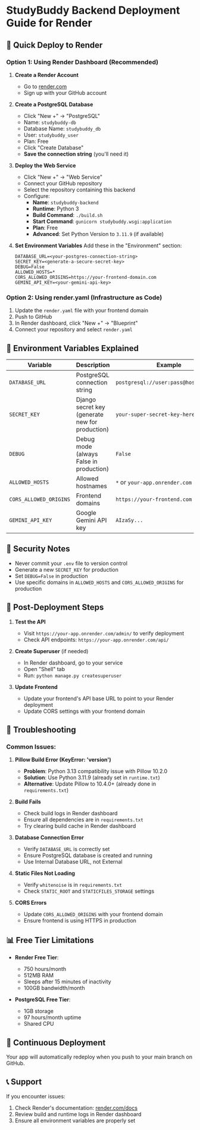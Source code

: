 # StudyBuddy Backend Deployment Guide for Render

## 🚀 Quick Deploy to Render

### Option 1: Using Render Dashboard (Recommended)

1. **Create a Render Account**
   - Go to [render.com](https://render.com)
   - Sign up with your GitHub account

2. **Create a PostgreSQL Database**
   - Click "New +" → "PostgreSQL"
   - Name: `studybuddy-db`
   - Database Name: `studybuddy_db`
   - User: `studybuddy_user`
   - Plan: Free
   - Click "Create Database"
   - **Save the connection string** (you'll need it)

3. **Deploy the Web Service**
   - Click "New +" → "Web Service"
   - Connect your GitHub repository
   - Select the repository containing this backend
   - Configure:
     - **Name**: `studybuddy-backend`
     - **Runtime**: Python 3
     - **Build Command**: `./build.sh`
     - **Start Command**: `gunicorn studybuddy.wsgi:application`
     - **Plan**: Free
     - **Advanced**: Set Python Version to `3.11.9` (if available)

4. **Set Environment Variables**
   Add these in the "Environment" section:
   ```
   DATABASE_URL=<your-postgres-connection-string>
   SECRET_KEY=<generate-a-secure-secret-key>
   DEBUG=False
   ALLOWED_HOSTS=*
   CORS_ALLOWED_ORIGINS=https://your-frontend-domain.com
   GEMINI_API_KEY=<your-gemini-api-key>
   ```

### Option 2: Using render.yaml (Infrastructure as Code)

1. Update the `render.yaml` file with your frontend domain
2. Push to GitHub
3. In Render dashboard, click "New +" → "Blueprint"
4. Connect your repository and select `render.yaml`

## 🔧 Environment Variables Explained

| Variable | Description | Example |
|----------|-------------|---------|
| `DATABASE_URL` | PostgreSQL connection string | `postgresql://user:pass@host:5432/db` |
| `SECRET_KEY` | Django secret key (generate new for production) | `your-super-secret-key-here` |
| `DEBUG` | Debug mode (always False in production) | `False` |
| `ALLOWED_HOSTS` | Allowed hostnames | `*` or `your-app.onrender.com` |
| `CORS_ALLOWED_ORIGINS` | Frontend domains | `https://your-frontend.com` |
| `GEMINI_API_KEY` | Google Gemini API key | `AIzaSy...` |

## 🔐 Security Notes

- Never commit your `.env` file to version control
- Generate a new `SECRET_KEY` for production
- Set `DEBUG=False` in production
- Use specific domains in `ALLOWED_HOSTS` and `CORS_ALLOWED_ORIGINS` for production

## 📝 Post-Deployment Steps

1. **Test the API**
   - Visit `https://your-app.onrender.com/admin/` to verify deployment
   - Check API endpoints: `https://your-app.onrender.com/api/`

2. **Create Superuser** (if needed)
   - In Render dashboard, go to your service
   - Open "Shell" tab
   - Run: `python manage.py createsuperuser`

3. **Update Frontend**
   - Update your frontend's API base URL to point to your Render deployment
   - Update CORS settings with your frontend domain

## 🐛 Troubleshooting

### Common Issues:

1. **Pillow Build Error (KeyError: '__version__')**
   - **Problem**: Python 3.13 compatibility issue with Pillow 10.2.0
   - **Solution**: Use Python 3.11.9 (already set in `runtime.txt`)
   - **Alternative**: Update Pillow to 10.4.0+ (already done in `requirements.txt`)

2. **Build Fails**
   - Check build logs in Render dashboard
   - Ensure all dependencies are in `requirements.txt`
   - Try clearing build cache in Render dashboard

3. **Database Connection Error**
   - Verify `DATABASE_URL` is correctly set
   - Ensure PostgreSQL database is created and running
   - Use Internal Database URL, not External

4. **Static Files Not Loading**
   - Verify `whitenoise` is in `requirements.txt`
   - Check `STATIC_ROOT` and `STATICFILES_STORAGE` settings

5. **CORS Errors**
   - Update `CORS_ALLOWED_ORIGINS` with your frontend domain
   - Ensure frontend is using HTTPS in production

## 📊 Free Tier Limitations

- **Render Free Tier**:
  - 750 hours/month
  - 512MB RAM
  - Sleeps after 15 minutes of inactivity
  - 100GB bandwidth/month

- **PostgreSQL Free Tier**:
  - 1GB storage
  - 97 hours/month uptime
  - Shared CPU

## 🔄 Continuous Deployment

Your app will automatically redeploy when you push to your main branch on GitHub.

## 📞 Support

If you encounter issues:
1. Check Render's documentation: [render.com/docs](https://render.com/docs)
2. Review build and runtime logs in Render dashboard
3. Ensure all environment variables are properly set
